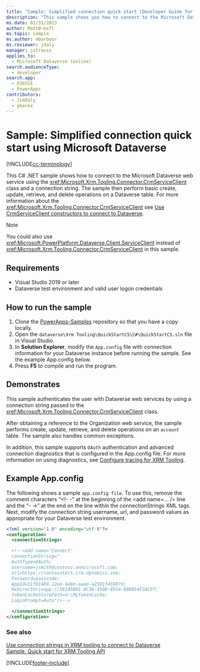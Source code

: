 ```yaml
---
title: "Sample: Simplified connection quick start (Developer Guide for Microsoft Dataverse) | MicrosoftDocs"
description: "This sample shows you how to connect to the Microsoft Dataverse web services using the CrmServiceClient and perform basic create, update, retrieve, and delete operations on a table. "
ms.date: 01/31/2023
author: MattB-msft
ms.topic: sample
ms.author: mbarbour
ms.reviewer: jdaly
manager: jstrauss
applies_to:
  - Microsoft Dataverse (online)
search.audienceType:
  - developer
search.app:
  - D365CE
  - PowerApps
contributors:
  - JimDaly
  - phecke
---
```


# Sample: Simplified connection quick start using Microsoft Dataverse

[!INCLUDE[cc-terminology](../includes/cc-terminology.md)]

This C# .NET sample shows how to connect to the Microsoft Dataverse web service using the <xref:Microsoft.Xrm.Tooling.Connector.CrmServiceClient> class and a connection string. The sample then perform basic create, update, retrieve, and delete operations on a Dataverse table. For more information about the <xref:Microsoft.Xrm.Tooling.Connector.CrmServiceClient> see [Use CrmServiceClient constructors to connect to Dataverse](use-crmserviceclient-constructors-connect.md).

> [!NOTE]
> You could also use <xref:Microsoft.PowerPlatform.Dataverse.Client.ServiceClient> instead of <xref:Microsoft.Xrm.Tooling.Connector.CrmServiceClient> in this sample.

## Requirements

- Visual Studio 2019 or later
- Dataverse test environment and valid user logon credentials

## How to run the sample

1. Clone the [PowerApps-Samples](https://github.com/microsoft/PowerApps-Samples) repository so that you have a copy locally.
1. Open the `dataverse\Xrm Tooling\QuickStartCS\C#\QuickStartCS.sln` file in Visual Studio.
1. In **Solution Explorer**, modify the `App.config` file with connection information for your Dataverse instance before running the sample. See the example App.config below.
1. Press **F5** to compile and run the program.

## Demonstrates

This sample authenticates the user with Dataverse web services by using a connection string passed to the <xref:Microsoft.Xrm.Tooling.Connector.CrmServiceClient> class.

After obtaining a reference to the Organization web service, the sample performs create, update, retrieve, and delete operations on an `account` table. The sample also handles common exceptions.

In addition, this sample supports `OAuth` authentication and advanced connection diagnostics that is configured in the App.config file. For more information on using diagnostics, see [Configure tracing for XRM Tooling](configure-tracing-xrm-tooling.md).

## Example App.config

The following shows a sample `app.config file`. To use this, remove the comment characters “<!- -” at the beginning of the \<add name=… /> line and the “- ->” at the end on the line within the connectionStrings XML tags. Next, modify the connection string username, url, and password values as appropriate for your Dataverse test environment.

```xml
<?xml version="1.0" encoding="utf-8"?>
<configuration>
  <connectionStrings>

  <!--<add name="Connect"
  connectionString="
  AuthType=OAuth;
  Username=jsmith@contoso.onmicrosoft.com;
  Url=https://contosotest.crm.dynamics.com;
  Password=passcode;
  AppId=51f81489-12ee-4a9e-aaae-a2591f45987d;
  RedirectUri=app://58145B91-0C36-4500-8554-080854F2AC97;
  TokenCacheStorePath=d:\MyTokenCache;
  LoginPrompt=Auto"/>-->

  </connectionStrings>
</configuration>
```

### See also

[Use connection strings in XRM tooling to connect to Dataverse](use-connection-strings-xrm-tooling-connect.md)  
[Sample: Quick start for XRM Tooling API](sample-quick-start-xrm-tooling-api.md)

[!INCLUDE[footer-include](../../../includes/footer-banner.md)]
